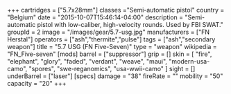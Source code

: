 +++
cartridges = ["5.7x28mm"]
classes ="Semi-automatic pistol"
country = "Belgium"
date = "2015-10-07T15:46:14-04:00"
description = "Semi-automatic pistol with low-caliber, high-velocity rounds. Used by FBI SWAT."
groupId = 2
image = "/images/gear/5.7-usg.jpg"
manufacturers = ["FN Herstal"]
operators = ["ash","thermite","pulse"]
tags = ["ash","secondary weapon"]
title = "5.7 USG (FN Five-Seven)"
type = "weapon"
wikipedia = "FN_Five-seven"
[mods]
  barrel = ["suppressor"]
  grip = []
  skin = [
    "fire",
    "elephant",
    "glory",
    "faded",
    "verdant",
    "weave",
    "maui",
    "modern-usa-camo",
    "spores",
    "swe-reganomics",
    "usa-wwii-camo"
  ]
  sight = []
  underBarrel = ["laser"]
[specs]
  damage = "38"
  fireRate = ""
  mobility = "50"
  capacity = "20"
+++
